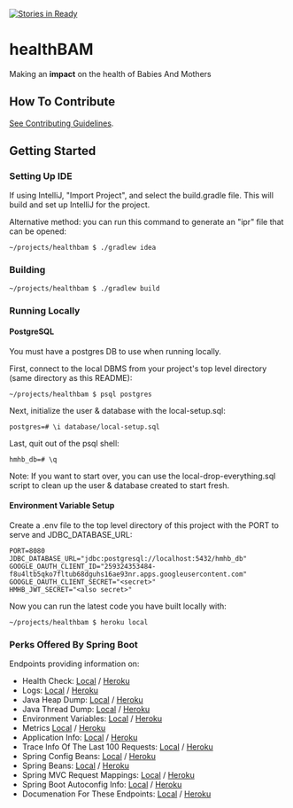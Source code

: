 
[![Stories in Ready](https://badge.waffle.io/healthbam/healthbam.png?label=ready&title=Ready)](https://waffle.io/healthbam/healthbam)

# healthBAM
Making an **impact** on the health of Babies And Mothers

## How To Contribute

[See Contributing Guidelines](CONTRIBUTING.md).

## Getting Started

### Setting Up IDE

If using IntelliJ, "Import Project", and select the build.gradle file.
This will build and set up IntelliJ for the project.

Alternative method: you can run this command to generate an "ipr" file that can be opened:

~~~~shell
~/projects/healthbam $ ./gradlew idea
~~~~

### Building

~~~~shell
~/projects/healthbam $ ./gradlew build
~~~~

### Running Locally

#### PostgreSQL

You must have a postgres DB to use when running locally.

First, connect to the local DBMS from your project's top level directory (same directory as this README):

~~~~shell
~/projects/healthbam $ psql postgres
~~~~

Next, initialize the user & database with the local-setup.sql:

~~~~shell
postgres=# \i database/local-setup.sql
~~~~

Last, quit out of the psql shell:

~~~~shell
hmhb_db=# \q
~~~~

Note: If you want to start over, you can use the local-drop-everything.sql script to clean up the user & database created to start fresh.

#### Environment Variable Setup

Create a .env file to the top level directory of this project with the PORT to serve and JDBC_DATABASE_URL:

~~~~shell
PORT=8080
JDBC_DATABASE_URL="jdbc:postgresql://localhost:5432/hmhb_db"
GOOGLE_OAUTH_CLIENT_ID="259324353484-f8u4ltb5qko7fltub68dguhs16ae93nr.apps.googleusercontent.com"
GOOGLE_OAUTH_CLIENT_SECRET="<secret>"
HMHB_JWT_SECRET="<also secret>"
~~~~

Now you can run the latest code you have built locally with:

~~~~shell
~/projects/healthbam $ heroku local
~~~~

### Perks Offered By Spring Boot

Endpoints providing information on:

* Health Check: <a target="_blank" href="http://localhost:8080/health">Local</a> / <a target="_blank" href="https://hmhb.herokuapp.com/health">Heroku</a>
* Logs: <a target="_blank" href="http://localhost:8080/logfile">Local</a> / <a target="_blank" href="https://hmhb.herokuapp.com/logfile">Heroku</a>
* Java Heap Dump: <a target="_blank" href="http://localhost:8080/heapdump">Local</a> / <a target="_blank" href="https://hmhb.herokuapp.com/heapdump">Heroku</a>
* Java Thread Dump: <a target="_blank" href="http://localhost:8080/dump">Local</a> / <a target="_blank" href="https://hmhb.herokuapp.com/dump">Heroku</a>
* Environment Variables: <a target="_blank" href="http://localhost:8080/env">Local</a> / <a target="_blank" href="https://hmhb.herokuapp.com/env">Heroku</a>
* Metrics <a target="_blank" href="http://localhost:8080/metrics">Local</a> / <a target="_blank" href="https://hmhb.herokuapp.com/metrics">Heroku</a>
* Application Info: <a target="_blank" href="http://localhost:8080/info">Local</a> / <a target="_blank" href="https://hmhb.herokuapp.com/info">Heroku</a>
* Trace Info Of The Last 100 Requests: <a target="_blank" href="http://localhost:8080/trace">Local</a> / <a target="_blank" href="https://hmhb.herokuapp.com/trace">Heroku</a>
* Spring Config Beans: <a target="_blank" href="http://localhost:8080/configprops">Local</a> / <a target="_blank" href="https://hmhb.herokuapp.com/configprops">Heroku</a>
* Spring Beans: <a target="_blank" href="http://localhost:8080/beans">Local</a> / <a target="_blank" href="https://hmhb.herokuapp.com/beans">Heroku</a>
* Spring MVC Request Mappings: <a target="_blank" href="http://localhost:8080/mappings">Local</a> / <a target="_blank" href="https://hmhb.herokuapp.com/mappings">Heroku</a>
* Spring Boot Autoconfig Info: <a target="_blank" href="http://localhost:8080/autoconfig">Local</a> / <a target="_blank" href="https://hmhb.herokuapp.com/autoconfig">Heroku</a>
* Documenation For These Endpoints: <a target="_blank" href="http://localhost:8080/docs">Local</a> / <a target="_blank" href="https://hmhb.herokuapp.com/docs">Heroku</a>
